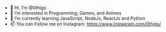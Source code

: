 - 👋 Hi, I’m @0thigs
- 👀 I’m interested in Programming, Games, and Animes
- 🌱 I’m currently learning JavaScript, NodeJs, ReactJs and Python
- 📫 You can Follow me on Instagram: https://www.instagram.com/0thigs/
